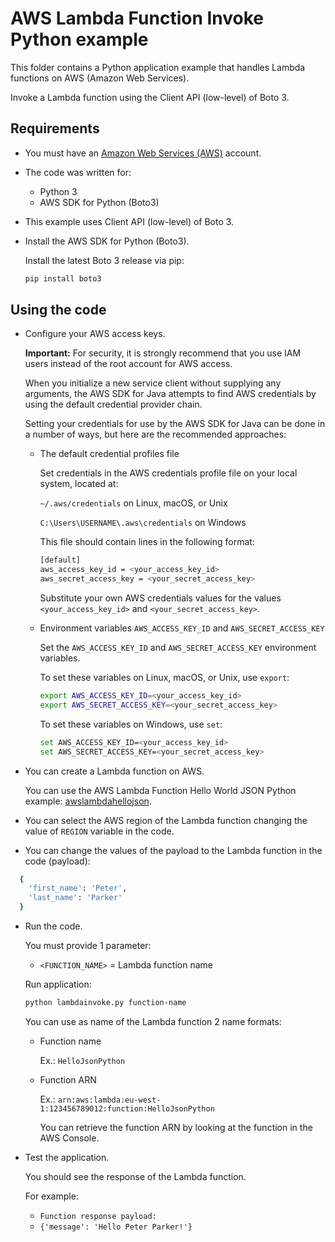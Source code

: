 # AWS Lambda Function Invoke Python example

This folder contains a Python application example that handles Lambda functions on AWS (Amazon Web Services).

Invoke a Lambda function using the Client API (low-level) of Boto 3.

## Requirements

* You must have an [Amazon Web Services (AWS)](http://aws.amazon.com/) account.

* The code was written for:
  
  * Python 3
  * AWS SDK for Python (Boto3)

* This example uses Client API (low-level) of Boto 3.

* Install the AWS SDK for Python (Boto3).

  Install the latest Boto 3 release via pip:

  ```bash
  pip install boto3
  ```

## Using the code

* Configure your AWS access keys.

  **Important:** For security, it is strongly recommend that you use IAM users instead of the root account for AWS access.

  When you initialize a new service client without supplying any arguments, the AWS SDK for Java attempts to find AWS credentials by using the default credential provider chain.

  Setting your credentials for use by the AWS SDK for Java can be done in a number of ways, but here are the recommended approaches:

  * The default credential profiles file
  
    Set credentials in the AWS credentials profile file on your local system, located at:

    `~/.aws/credentials` on Linux, macOS, or Unix

    `C:\Users\USERNAME\.aws\credentials` on Windows

    This file should contain lines in the following format:

    ```bash
    [default]
    aws_access_key_id = <your_access_key_id>
    aws_secret_access_key = <your_secret_access_key>
    ```
    Substitute your own AWS credentials values for the values `<your_access_key_id>` and `<your_secret_access_key>`.

  * Environment variables `AWS_ACCESS_KEY_ID` and `AWS_SECRET_ACCESS_KEY`
  
    Set the `AWS_ACCESS_KEY_ID` and `AWS_SECRET_ACCESS_KEY` environment variables.

    To set these variables on Linux, macOS, or Unix, use `export`:

    ```bash
    export AWS_ACCESS_KEY_ID=<your_access_key_id>
    export AWS_SECRET_ACCESS_KEY=<your_secret_access_key>
    ```

    To set these variables on Windows, use `set`:

    ```bash
    set AWS_ACCESS_KEY_ID=<your_access_key_id>
    set AWS_SECRET_ACCESS_KEY=<your_secret_access_key>
    ```

* You can create a Lambda function on AWS.

  You can use the AWS Lambda Function Hello World JSON Python example: [awslambdahellojson](/awslambdahellojson).

* You can select the AWS region of the Lambda function changing the value of `REGION` variable in the code.

* You can change the values of the payload to the Lambda function in the code (payload):

```bash
  {
    'first_name': 'Peter',
    'last_name': 'Parker'
  }
  ```

* Run the code.

  You must provide 1 parameter:
  
  * `<FUNCTION_NAME>` = Lambda function name

  Run application:

  ```bash
  python lambdainvoke.py function-name
  ```

  You can use as name of the Lambda function 2 name formats:
  
  * Function name
    
    Ex.: `HelloJsonPython`

  * Function ARN
  
    Ex.: `arn:aws:lambda:eu-west-1:123456789012:function:HelloJsonPython`
  
    You can retrieve the function ARN by looking at the function in the AWS Console.

* Test the application.

  You should see the response of the Lambda function.

  For example:

  * `Function response payload:`
  * `{'message': 'Hello Peter Parker!'}`
